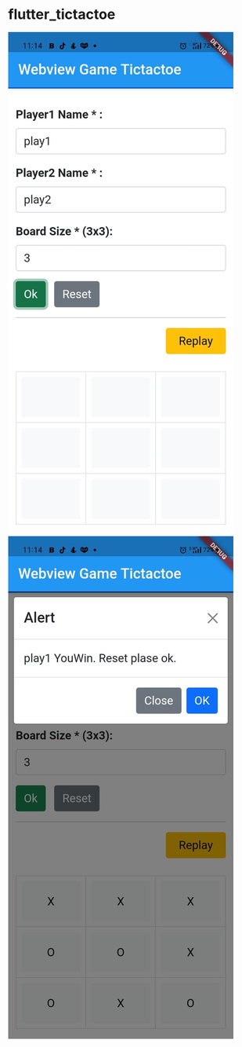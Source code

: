# flutter_tictactoe

![alt_text](https://github.com/KhunbankDev/flutter-tictactoe-webview/blob/master/assets/164402492_3720833721345487_7603862319111204822_n.jpg) 
![alt_text](https://github.com/KhunbankDev/flutter-tictactoe-webview/blob/master/assets/163287662_228629308622644_1082830906534977208_n.jpg)


